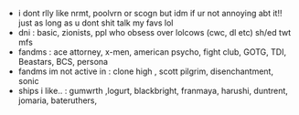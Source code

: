 - i dont rlly like nrmt, poolvrn or scogn but idm if ur not annoying abt it!! just as long as u dont shit talk my favs lol
- dni : basic, zionists, ppl who obsess over lolcows (cwc, dl etc) sh/ed twt mfs 
- fandms : ace attorney, x-men, american psycho, fight club, GOTG, TDI, Beastars, BCS, persona
- fandms im not active in : clone high , scott pilgrim, disenchantment, sonic 
- ships i like.. : gumwrth ,logurt, blackbright, franmaya, harushi, duntrent, jomaria, bateruthers,
  
